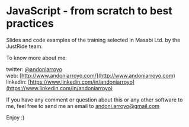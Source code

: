 # JavaScript - from scratch to best practices

Slides and code examples of the training selected in Masabi Ltd. by the JustRide team.

To know more about me:  

twitter:   [@andoniarroyo](https://twitter.com/andoniarroyo)  
web:       [http://www.andoniarroyo.com/](http://www.andoniarroyo.com)  
linkedin:  [https://www.linkedin.com/in/andoniarroyo](https://www.linkedin.com/in/andoniarroyo)  

If you have any comment or question about this or any other software to me, feel free to  send me an
email to andoni.arroyo@gmail.com

Enjoy :)
